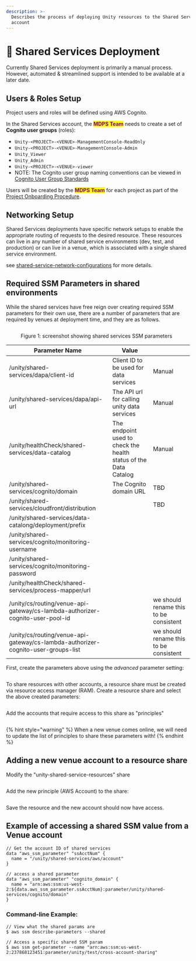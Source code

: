 ```yaml
---
description: >-
  Describes the process of deploying Unity resources to the Shared Services
  account
---
```


# 🚧 Shared Services Deployment

Currently Shared Services deployment is primarily a manual process.  However, automated & streamlined support is intended to be available at a later date.

## Users & Roles Setup

Project users and roles will be defined using AWS Cognito.

In the Shared Services account, the <mark style="color:purple;">**MDPS Team**</mark> needs to create a set of **Cognito user groups** (roles):

* `Unity-<PROJECT>-<VENUE>-ManagementConsole-ReadOnly`
* `Unity-<PROJECT>-<VENUE>-ManagementConsole-Admin`
* `Unity_Viewer`
* `Unity_Admin`
* `Unity-<PROJECT>-<VENUE>-viewer`
* NOTE: The Cognito user group naming conventions can be viewed in [Cognito User Group Standards](../security/cognito-user-group-standards.md)

Users will be created by the <mark style="color:purple;">**MDPS Team**</mark> for each project as part of the [Project Onboarding Procedure](https://unity-sds.gitbook.io/docs/mdps-overview/project-onboarding-procedure).

## Networking Setup

Shared Services deployments have specific network setups to enable the appropriate routing of requests to the desired resource. These resources can live in any number of shared service environments (dev, test, and production) or can live in a venue, which is associated with a single shared service environment.

see [shared-service-network-configurations](shared-services-deployment/shared-service-network-configurations/ "mention") for more details.

## Required SSM Parameters in shared environments

While the shared services have free reign over creating required SSM parameters for their own use, there are a number of parameters that are required by venues at deployment time, and they are as follows.

<figure><img src="../../../../../.gitbook/assets/Screenshot 2024-07-03 at 9.43.49 AM.png" alt=""><figcaption><p>Figure 1: screenshot showing shared services SSM parameters</p></figcaption></figure>

| Parameter Name                                                                    | Value                                                            |                                        |
| --------------------------------------------------------------------------------- | ---------------------------------------------------------------- | -------------------------------------- |
| /unity/shared-services/dapa/client-id                                             | Client ID to be used for data services                           | Manual                                 |
| /unity/shared-services/dapa/api-url                                               | The API url for calling unity data services                      | Manual                                 |
| /unity/healthCheck/shared-services/data-catalog                                   | The endpoint used to check the health status of the Data Catalog | Manual                                 |
| /unity/shared-services/cognito/domain                                             | The Cognito domain URL                                           | TBD                                    |
| /unity/shared-services/cloudfront/distribution                                    |                                                                  | TBD                                    |
| /unity/shared-services/data-catalong/deployment/prefix                            |                                                                  |                                        |
| /unity/shared-services/cognito/monitoring-username                                |                                                                  |                                        |
| /unity/shared-services/cognito/monitoring-password                                |                                                                  |                                        |
| /unity/healthCheck/shared-services/process-mapper/url                             |                                                                  |                                        |
| /unity/cs/routing/venue-api-gateway/cs-lambda-authorizer-cognito-user-pool-id     |                                                                  | we should rename this to be consistent |
| /unity/cs/routing/venue-api-gateway/cs-lambda-authorizer-cognito-user-groups-list |                                                                  | we should rename this to be consistent |

First, create the parameters above using the _advanced_ parameter setting:

<figure><img src="../../../../../.gitbook/assets/Screenshot 2024-04-25 at 11.19.57 AM.png" alt=""><figcaption></figcaption></figure>

To share resources with other accounts, a resource share must be created via resource access manager (RAM). Create a resource share and select the above created parameters:

<figure><img src="../../../../../.gitbook/assets/Screenshot 2024-04-25 at 11.23.00 AM.png" alt=""><figcaption></figcaption></figure>

Add the accounts that require access to this share as "principles"

<figure><img src="../../../../../.gitbook/assets/Screenshot 2024-04-25 at 11.24.58 AM.png" alt=""><figcaption></figcaption></figure>

{% hint style="warning" %}
When a new venue comes online, we will need to update the list of principles to share these parameters with!
{% endhint %}

## Adding a new venue account to a resource share

Modify the "unity-shared-service-resources" share

<figure><img src="../../../../../.gitbook/assets/Screenshot 2024-04-25 at 11.33.21 AM.png" alt=""><figcaption></figcaption></figure>

Add the new principle (AWS Account) to the share:

<figure><img src="../../../../../.gitbook/assets/Screenshot 2024-04-25 at 11.33.34 AM.png" alt=""><figcaption></figcaption></figure>

Save the resource and the new account should now have access.



## Example of accessing a shared SSM value from a Venue account

```
// Get the account ID of shared services
data "aws_ssm_parameter" "ssAcctNum" {
  name = "/unity/shared-services/aws/account"
}

// access a shared parameter
data "aws_ssm_parameter" "cognito_domain" {
  name = "arn:aws:ssm:us-west-2:${data.aws_ssm_parameter.ssAcctNum}:parameter/unity/shared-services/cognito/domain"
}
```

### Command-line Example:

```
// View what the shared params are
$ aws ssm describe-parameters --shared

// Access a specific shared SSM param
$ aws ssm get-parameter --name "arn:aws:ssm:us-west-2:237868123451:parameter/unity/test/cross-account-sharing"
```

